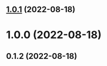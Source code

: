 

## [1.0.1](https://github.com/regnerisch/laravel-command-hooks/compare/1.0.0...1.0.1) (2022-08-18)

# 1.0.0 (2022-08-18)

## 0.1.2 (2022-08-18)